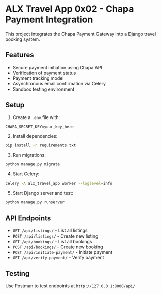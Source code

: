 # ALX Travel App 0x02 - Chapa Payment Integration

This project integrates the Chapa Payment Gateway into a Django travel booking system.

## Features
- Secure payment initiation using Chapa API
- Verification of payment status
- Payment tracking model
- Asynchronous email confirmation via Celery
- Sandbox testing environment

## Setup
1. Create a `.env` file with:
```
CHAPA_SECRET_KEY=your_key_here
```

2. Install dependencies:
```bash
pip install -r requirements.txt
```

3. Run migrations:
```bash
python manage.py migrate
```

4. Start Celery:
```bash
celery -A alx_travel_app worker --loglevel=info
```

5. Start Django server and test:
```bash
python manage.py runserver
```

## API Endpoints
- `GET /api/listings/` - List all listings
- `POST /api/listings/` - Create new listing
- `GET /api/bookings/` - List all bookings
- `POST /api/bookings/` - Create new booking
- `POST /api/initiate-payment/` - Initiate payment
- `GET /api/verify-payment/` - Verify payment

## Testing
Use Postman to test endpoints at `http://127.0.0.1:8000/api/`